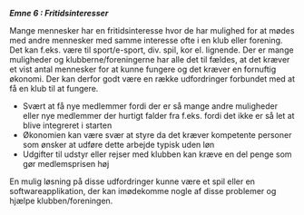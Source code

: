 **_Emne 6 : Fritidsinteresser_**

Mange mennesker har en fritidsinteresse hvor de har mulighed for at mødes med andre mennesker med samme interesse ofte i en klub eller forening. Det kan f.eks. være til sport/e-sport, div. spil, kor el. lignende. Der er mange muligheder og klubberne/foreningerne har alle det til fældes, at det kræver et vist antal mennesker for at kunne fungere og det kræver en fornuftig økonomi. Der kan derfor godt være en række udfordringer forbundet med at få en klub til at fungere.

- Svært at få nye medlemmer fordi der er så mange andre muligheder eller nye medlemmer der hurtigt falder fra f.eks. fordi det ikke er så let at blive integreret i starten 
- Økonomien kan være svær at styre da det kræver kompetente personer som ønsker at udføre dette arbejde typisk uden løn
- Udgifter til udstyr eller rejser med klubben kan kræve en del penge som gør medlemsprisen høj  

En mulig løsning på disse udfordringer kunne være et spil eller en softwareapplikation, der kan imødekomme nogle af disse problemer og hjælpe klubben/foreningen. 

